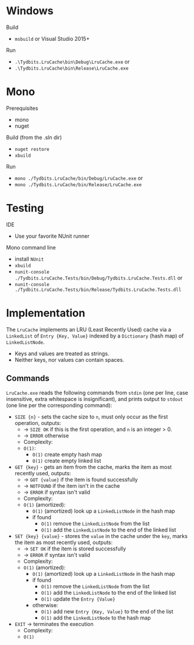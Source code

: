 # Windows

Build
* `msbuild` or Visual Studio 2015+

Run
* `.\Tydbits.LruCache\bin\Debug\LruCache.exe` or
* `.\Tydbits.LruCache\bin\Release\LruCache.exe`

# Mono

Prerequisites
* mono
* nuget

Build (from the .sln dir)
* `nuget restore`
* `xbuild`

Run
* `mono ./Tydbits.LruCache/bin/Debug/LruCache.exe` or
* `mono ./Tydbits.LruCache/bin/Release/LruCache.exe`

# Testing

IDE
* Use your favorite NUnit runner

Mono command line
* install `NUnit`
* `xbuild`
* `nunit-console ./Tydbits.LruCache.Tests/bin/Debug/Tydbits.LruCache.Tests.dll` or
* `nunit-console ./Tydbits.LruCache.Tests/bin/Release/Tydbits.LruCache.Tests.dll`

# Implementation

The `LruCache` implements an LRU (Least Recently Used) cache via a `LinkedList` of `Entry {Key, Value}` indexed by a `Dictionary` (hash map) of `LinkedListNode`.
* Keys and values are treated as strings.
* Neither keys, nor values can contain spaces.

## Commands

`LruCache.exe` reads the following commands from `stdin` (one per line, case insensitive, extra whitespace is insignificant), and prints output to `stdout` (one line per the corresponding command):

* `SIZE {n}` - sets the cache size to `n`, must only occur as the first operation, outputs:
    - -> `SIZE OK` if this is the first operation, and `n` is an integer > 0.
    - -> `ERROR` otherwise
    - Complexity:
    - `O(1)`:
        - `O(1)` create empty hash map
        - `O(1)` create empty linked list
* `GET {key}` - gets an item from the cache, marks the item as most recently used, outputs:
    - -> `GOT {value}` if the item is found successfully
    - -> `NOTFOUND` if the item isn't in the cache
    - -> `ERROR` if syntax isn't valid
    - Complexity:
    - `O(1)` (amortized):
        - `O(1)` (amortized) look up a `LinkedListNode` in the hash map
        - if found
            - `O(1)` remove the `LinkedListNode` from the list
            - `O(1)` add the `LinkedListNode` to the end of the linked list
* `SET {key} {value}` - stores the `value` in the cache under the `key`, marks the item as most recently used, outputs:
    - -> `SET OK` if the item is stored successfully
    - -> `ERROR` if syntax isn't valid
    - Complexity:
    - `O(1)` (amortized):
        - `O(1)` (amortized) look up a `LinkedListNode` in the hash map
        - if found
            - `O(1)` remove the `LinkedListNode` from the list
            - `O(1)` add the `LinkedListNode` to the end of the linked list
            - `O(1)` update the `Entry {Value}`
        - otherwise:
            - `O(1)` add new `Entry {Key, Value}` to the end of the list
            - `O(1)` add the `LinkedListNode` to the hash map
* `EXIT`
    -> terminates the execution
    - Complexity:
    - `O(1)`
